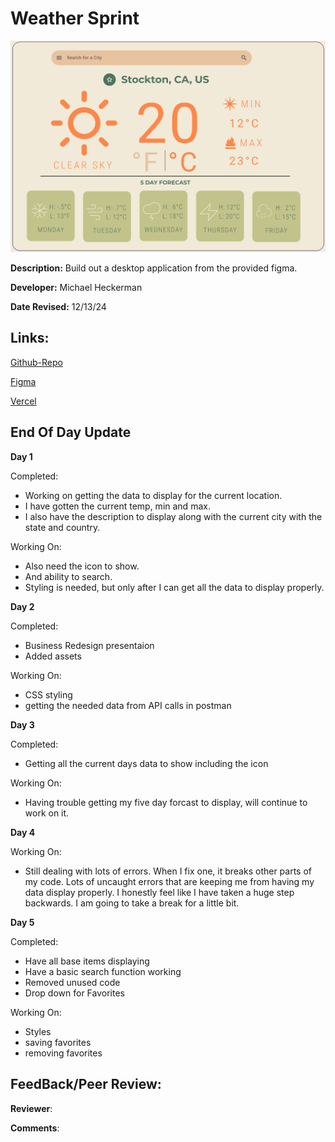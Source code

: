 # Weather Sprint

![Design preview for the weather app](./assets/ReadmePreview.png)

**Description:** Build out a desktop application from the provided figma.

**Developer:** Michael Heckerman

**Date Revised:** 12/13/24

## Links:

[Github-Repo](https://github.com/mkheck13/weathersprint)

[Figma](https://www.figma.com/design/ldUWQTiHsWodPq4GH4jeok/Weather-App?node-id=0-1&t=YdltH3a8wa8KZsqC-1)

[Vercel](https://weathersprint.vercel.app/)

## End Of Day Update

**Day 1**

Completed:
- Working on getting the data to display for the current location. 
- I have gotten the current temp, min and max.
- I also have the description to display along with the current city with the state and country. 

Working On:
- Also need the icon to show. 
- And ability to search. 
- Styling is needed, but only after I can get all the data to display properly.

**Day 2**

Completed:
- Business Redesign presentaion
- Added assets

Working On:
- CSS styling
- getting the needed data from API calls in postman

**Day 3**

Completed:
- Getting all the current days data to show including the icon

Working On:
- Having trouble getting my five day forcast to display, will continue to work on it.

**Day 4**

Working On:
- Still dealing with lots of errors. When I fix one, it breaks other parts of my code. Lots of uncaught errors that are keeping me from having my data display properly. I honestly feel like I have taken a huge step backwards. I am going to take a break for a little bit.

**Day 5**

Completed:
- Have all base items displaying
- Have a basic search function working
- Removed unused code
- Drop down for Favorites

Working On:
- Styles
- saving favorites
- removing favorites

## FeedBack/Peer Review:

**Reviewer**: 

**Comments**: